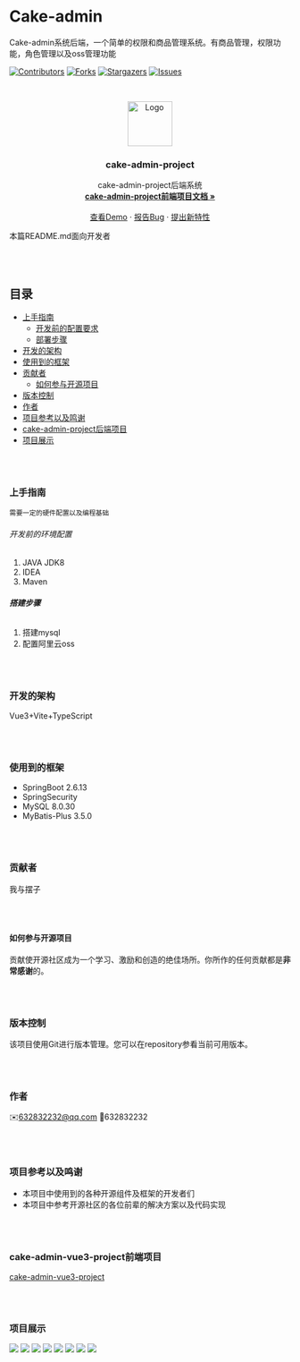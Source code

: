 # Cake-admin

Cake-admin系统后端，一个简单的权限和商品管理系统。有商品管理，权限功能，角色管理以及oss管理功能

[![Contributors][contributors-shield]][contributors-url]
[![Forks][forks-shield]][forks-url]
[![Stargazers][stars-shield]][stars-url]
[![Issues][issues-shield]][issues-url]


<!-- PROJECT LOGO -->
<br />

<p align="center">
  <a href="https://github.com/Cookici/cake-admin-project/">
    <img src="./image/logo.jpg" alt="Logo" width="80" height="80">
  </a>

<h3 align="center">cake-admin-project</h3>
  <p align="center">
    cake-admin-project后端系统
    <br />
    <a href="https://github.com/Cookici/cake-admin-project"><strong>cake-admin-project前端项目文档 »</strong></a>
    <br />
    <br />
    <a href="https://github.com/Cookici/cake-admin-project">查看Demo</a>
    ·
    <a href="https://github.com/Cookici/cake-admin-project/issues">报告Bug</a>
    ·
    <a href="https://github.com/Cookici/cake-admin-project/issues">提出新特性</a>
  </p>
</p>

本篇README.md面向开发者


<br /><br />

## 目录

- [上手指南](#上手指南)
    - [开发前的配置要求](#开发前的配置要求)
    - [部署步骤](#部署步骤)
- [开发的架构](#开发的架构)
- [使用到的框架](#使用到的框架)
- [贡献者](#贡献者)
    - [如何参与开源项目](#如何参与开源项目)
- [版本控制](#版本控制)
- [作者](#作者)
- [项目参考以及鸣谢](#项目参考以及鸣谢)
- [cake-admin-project后端项目](#cake-admin-project后端项目)
- [项目展示](#项目展示)


<br /><br />

### 上手指南
    需要一定的硬件配置以及编程基础



###### 开发前的环境配置
1. JAVA JDK8
2. IDEA
3. Maven



###### **搭建步骤**
1. 搭建mysql
2. 配置阿里云oss

<br /><br />



### 开发的架构
Vue3+Vite+TypeScript

<br /><br />


### 使用到的框架
- SpringBoot 2.6.13
- SpringSecurity
- MySQL 8.0.30
- MyBatis-Plus 3.5.0


<br /><br />

### 贡献者
我与摆子


<br /><br />

#### 如何参与开源项目
贡献使开源社区成为一个学习、激励和创造的绝佳场所。你所作的任何贡献都是**非常感谢**的。


<br /><br />

### 版本控制
该项目使用Git进行版本管理。您可以在repository参看当前可用版本。

<br /><br />


### 作者
✉️632832232@qq.com
🐧632832232


<br /><br />

### 项目参考以及鸣谢
- 本项目中使用到的各种开源组件及框架的开发者们
- 本项目中参考开源社区的各位前辈的解决方案以及代码实现

<br /><br />


### cake-admin-vue3-project前端项目
<a href="https://github.com/Cookici/cake-admin-vue3-project/tree/main">cake-admin-vue3-project</a>


<br /><br />

### 项目展示
<img src="./image/1.png">
<img src="./image/2.png">
<img src="./image/3.png">
<img src="./image/4.png">
<img src="./image/5.png">
<img src="./image/6.png">
<img src="./image/7.png">
<img src="./image/8.png">


<!-- links -->

[your-project-path]: https://github.com/Cookici/cake-admin-project/tree/main

[contributors-shield]: https://img.shields.io/github/contributors/Cookici/cake-admin-project.svg?style=flat-square

[contributors-url]: https://github.com/Cookici/cake-admin-project/graphs/contributors

[forks-shield]: https://img.shields.io/github/forks/Cookici/cake-admin-project.svg?style=flat-square

[forks-url]: https://github.com/Cookici/cake-admin-project/network/members

[stars-shield]: https://img.shields.io/github/stars/Cookici/cake-admin-project.svg?style=flat-square

[stars-url]: https://github.com/Cookici/cake-admin-project/stargazers

[issues-shield]: https://img.shields.io/github/issues/Cookici/cake-admin-project.svg?style=flat-square

[issues-url]: https://img.shields.io/github/issues/Cookici/cake-admin-project.svg

[license-shield]: https://img.shields.io/github/license/Cookici/cake-admin-project.svg?style=flat-square
